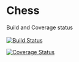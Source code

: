 # Chess

Build and Coverage status \
\
[![Build Status](https://travis-ci.com/kugelest/chess.svg?branch=developer)](https://travis-ci.com/kugelest/chess)

[![Coverage Status](https://coveralls.io/repos/github/kugelest/chess/badge.svg?branch=developer)](https://coveralls.io/github/kugelest/chess?branch=main)

